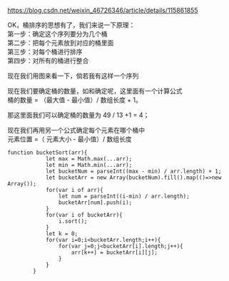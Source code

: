 https://blog.csdn.net/weixin_46726346/article/details/115861855    

OK，桶排序的思想有了，我们来说一下原理：   
第一步：确定这个序列要分为几个桶   
第二步：把每个元素放到对应的桶里面   
第三步：对每个桶进行排序    
第四步：对所有的桶进行整合   

现在我们用图来看一下，倘若我有这样一个序列      


现在我们要确定桶的数量，如和确定呢，这里面有一个计算公式    
桶的数量 = （最大值 - 最小值）/ 数组长度 + 1。    

那这里面我们可以确定桶的数量为 49 / 13 +1 = 4；    

现在我们再用另一个公式确定每个元素在哪个桶中    
元素位置 =（ 元素大小 - 最小值）/ 数组长度    

```code
function bucketSort(arr){
            let max = Math.max(...arr);
            let min = Math.min(...arr);
            let bucketNum = parseInt((max - min) / arr.length) + 1;
            let bucketArr = new Array(bucketNum).fill().map(()=>new Array());
            for(var i of arr){
                let num = parseInt((i-min) / arr.length);
                bucketArr[num].push(i);
            }
            for(var i of bucketArr){
                i.sort();
            }
            let k = 0;
            for(var i=0;i<bucketArr.length;i++){
                for(var j=0;j<bucketArr[i].length;j++){
                    arr[k++] = bucketArr[i][j];
                }
            }
        }
```
